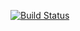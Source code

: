 
[![Build Status](https://github.com/sderohan/docker-golang-hello-world-multistage/workflows/publish/badge.svg)](https://github.com/sderohan/docker-golang-hello-world-multistage/actions)
